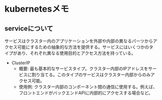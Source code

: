 # kubernetesメモ
## serviceについて
サービスはクラスター内のアプリケーションを外部や内部の異なるパーツからアクセス可能にするための抽象的な方法を提供する。サービスにはいくつかのタイプがあり、それぞれ異なる使用目的とアクセス方法を持っている。

* ClusterIP
  * 概要: 最も基本的なサービスタイプ。クラスター内部のIPアドレスをサービスに割り当てる。このタイプのサービスはクラスター内部からのみアクセス可能。
  * 使用例: クラスター内部のコンポーネント間の通信に使用する。例えば、フロントエンドがバックエンドAPIに内部的にアクセスする場合など。
